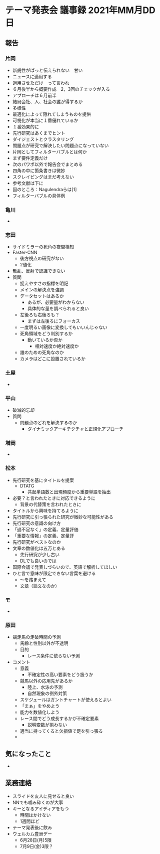 <!-- tex script for md -->
<script type="text/javascript" async src="https://cdnjs.cloudflare.com/ajax/libs/mathjax/2.7.7/MathJax.js?config=TeX-MML-AM_CHTML">
</script>
<script type="text/x-mathjax-config">
 MathJax.Hub.Config({
 tex2jax: {
 inlineMath: [['$', '$'] ],
 displayMath: [ ['$$','$$'], ["\\[","\\]"] ]
 }
 });
</script>

# テーマ発表会 議事録 2021年MM月DD日

## 報告

### 片岡
- 新規性がぱっと伝えられない　甘い
- ニュースに適用する
- 適用させただけ　って言われ
- ６月後半から概要作成　2，3回のチェックが入る
- アプローチは６月前半
- 結局会社、人、社会の誰が得するか
- 多様性
- 最適化によって隠れてしまうものを提供
- 可視化が本当に１番優れているか
- １番効果的に
- 先行研究はあくまでヒント
- ダイジェストとクラスタリング
- 問題点が研究で解決したい問題点になっていない
- 片岡としてフィルターバブルとは何か
- まず要件定義だけ
- 次のパワポ以外で報告会でまとめる
- 四角の中に箇条書きは微妙
- スクレイピングはまだ考えない
- 参考文献は下に
- 図のところ：Nagulendraらは[1]
- フィルターバブルの具体例

### 亀川
- 

### 志田
- サイドミラーの死角の夜間検知
- Faster-CNN
    - 後方視点の研究がない
    - 2値化
- 散乱、反射で認識できない
- 質問
    - 捉えやすさの指標を明記
    - メインの解決点を強調
    - データセットはあるか
        - あるが、必要量がわからない
        - 具体的な量を調べられると良い
    - 左後ろも右後ろも？
        - まずは左後ろにフォーカス
    - 一度明るい画像に変換してもいいんじゃない
    - 死角領域をどう判別するか
        - 動いているか否か
            - 相対速度か絶対速度か
    - 誰のための死角なのか
    - カメラはどこに設置されているか

### 土屋
- 

### 平山
- 破滅的忘却
- 質問
    - 問題点のどれを解決するのか
        - ダイナミックアーキテクチャと正規化アプローチ

### 増岡
- 

### 松本
- 先行研究を基にタイトルを提案
    - DTATG
        - 共起単語数と出現頻度から重要単語を抽出
- 必要？と言われたときに対応できるように
    - 背景の代替策を言われたときに
- タイトルから興味を持てるように
- 先行研究に引っ張られた研究が微妙な可能性がある
- 先行研究の意識の向け方
- 「過不足なく」の定義、定量評価
- 「重要な情報」の定義、定量評
- 先行研究がベストなのか
- 文章の数値化は五万とある
    - 先行研究が少し古い
    - DLでも良いのでは
- 国際会議で発表しづらいので、英語で解析してほしい
- ひと言で意味が限定できない言葉を避ける
    - ～を踏まえて
    - 文章（論文なのか）

### モ
- 

### 原田
- 競走馬の走破時間の予測
    - 馬齢と性別以外が不透明
    - 目的
        - レース条件に依らない予測
- コメント
    - 意義
        - 不確定性の高い要素をどう扱うか
    - 競馬以外の応用先があるか
        - 陸上、水泳の予測
        - 自然現象の例外対策
    - スケジュールはガントチャートが使えるとよい
    - 「まぁ」をやめよう
    - 能力を数値化しよう
    - レース間でどう成長するかが不確定要素
        - 説明変数が揃わない
    - 適当に持ってくると欠損値で足を引っ張る
    - 

## 気になったこと
- 

## 業務連絡
- スライドを友人に見せると良い
- NNでも噛み砕くのが大事
- キーとなるアイディアをもつ
    - 時間はかけない
    - 1週間ほど
- テーマ発表後に飲み
- ウェルカム豊洲デー
    - 6月28日(月)5限
    - 7月9日(金)3限？
